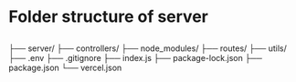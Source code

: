 # Folder structure of server 
##
├── server/
├── controllers/
├── node_modules/
├── routes/
├── utils/
├── .env
├── .gitignore
├── index.js
├── package-lock.json
├── package.json
└── vercel.json
